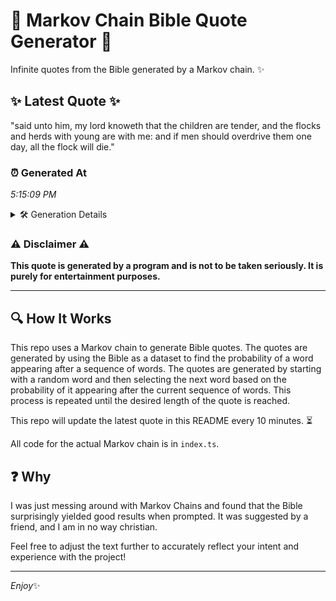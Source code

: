 # 📖 Markov Chain Bible Quote Generator 📖

Infinite quotes from the Bible generated by a Markov chain. ✨

## ✨ Latest Quote ✨
"said unto him, my lord knoweth that the children are tender, and the flocks and herds with young are with me: and if men should overdrive them one day, all the flock will die."

### ⏰ Generated At
*5:15:09 PM*

<details>
    <summary>🛠️ Generation Details</summary>
    <p>
        <strong>🌱 Seed:</strong> said<br>
        <strong>🔄 Iterations:</strong> 33<br>
        <strong>📜 Context History:</strong><br>[ said ]: unto<br>[ said, unto ]: him,<br>[ said, unto, him, ]: my<br>[ said, unto, him,, my ]: lord<br>[ said, unto, him,, my, lord ]: knoweth<br>[ said, unto, him,, my, lord, knoweth ]: that<br>[ unto, him,, my, lord, knoweth, that ]: the<br>[ him,, my, lord, knoweth, that, the ]: children<br>[ my, lord, knoweth, that, the, children ]: are<br>[ lord, knoweth, that, the, children, are ]: tender,<br>[ knoweth, that, the, children, are, tender, ]: and<br>[ that, the, children, are, tender,, and ]: the<br>[ the, children, are, tender,, and, the ]: flocks<br>[ children, are, tender,, and, the, flocks ]: and<br>[ are, tender,, and, the, flocks, and ]: herds<br>[ tender,, and, the, flocks, and, herds ]: with<br>[ and, the, flocks, and, herds, with ]: young<br>[ the, flocks, and, herds, with, young ]: are<br>[ flocks, and, herds, with, young, are ]: with<br>[ and, herds, with, young, are, with ]: me:<br>[ herds, with, young, are, with, me: ]: and<br>[ with, young, are, with, me:, and ]: if<br>[ young, are, with, me:, and, if ]: men<br>[ are, with, me:, and, if, men ]: should<br>[ with, me:, and, if, men, should ]: overdrive<br>[ me:, and, if, men, should, overdrive ]: them<br>[ and, if, men, should, overdrive, them ]: one<br>[ if, men, should, overdrive, them, one ]: day,<br>[ men, should, overdrive, them, one, day, ]: all<br>[ should, overdrive, them, one, day,, all ]: the<br>[ overdrive, them, one, day,, all, the ]: flock<br>[ them, one, day,, all, the, flock ]: will<br>[ one, day,, all, the, flock, will ]: die.<br>
    </p>
</details>

### ⚠️ Disclaimer ⚠️
**This quote is generated by a program and is not to be taken seriously. It is purely for entertainment purposes.**

---

## 🔍 How It Works

This repo uses a Markov chain to generate Bible quotes. The quotes are generated by using the Bible as a dataset to find the probability of a word appearing after a sequence of words. The quotes are generated by starting with a random word and then selecting the next word based on the probability of it appearing after the current sequence of words. This process is repeated until the desired length of the quote is reached.

This repo will update the latest quote in this README every 10 minutes. ⏳

All code for the actual Markov chain is in `index.ts`.

## ❓ Why

I was just messing around with Markov Chains and found that the Bible surprisingly yielded good results when prompted. 
It was suggested by a friend, and I am in no way christian.

Feel free to adjust the text further to accurately reflect your intent and experience with the project!

---

*Enjoy*✨
